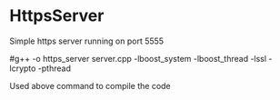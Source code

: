 # HttpsServer
Simple https server running on port 5555

#g++ -o https_server server.cpp -lboost_system -lboost_thread -lssl -lcrypto -pthread 

Used above command to compile the code

